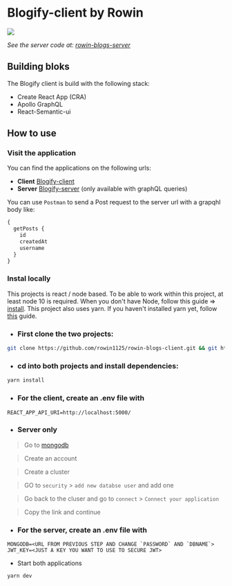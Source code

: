 # Blogify-client by Rowin

<img src="https://miro.medium.com/max/700/1*pD7ShcZ7YHIMXe2mgiFzbg.png">

_See the server code at: [rowin-blogs-server](https://github.com/rowin1125/rowin-blogs-server)_

## Building bloks

The Blogify client is build with the following stack:

- Create React App (CRA)
- Apollo GraphQL
- React-Semantic-ui

## How to use

### Visit the application

You can find the applications on the following urls:

- **Client** [Blogify-client](https://rowin-blogify.vercel.app/)
- **Server** [Blogify-server](https://rowin-blogify.herokuapp.com/) (only available with graphQL queries)

You can use `Postman` to send a Post request to the server url with a grapqhl body like:

```graphql
{
  getPosts {
    id
    createdAt
    username
  }
}
```

### Instal locally

This projects is react / node based. To be able to work within this project, at least node 10 is required. When you don't have Node, follow this guide => [install](https://changelog.com/posts/install-node-js-with-homebrew-on-os-x). This project also uses yarn. If you haven't installed yarn yet, follow [this](https://github.com/rowin1125/derow.git) guide.

- ### First clone the two projects:

```bash
git clone https://github.com/rowin1125/rowin-blogs-client.git && git https://github.com/rowin1125/rowin-blogs-server.git
```

- ### cd into both projects and install dependencies:

```bash
yarn install
```

- ### For the client, create an .env file with

```
REACT_APP_API_URI=http://localhost:5000/
```

- ### Server only

> Go to [mongodb](https://www.mongodb.com/)

> Create an account

> Create a cluster

> GO to `security` > `add new databse user` and add one

> Go back to the cluser and go to `connect` > `Connect your application`

> Copy the link and continue

- ### For the server, create an .env file with

```
MONGODB=<URL FROM PREVIOUS STEP AND CHANGE `PASSWORD` AND `DBNAME`>
JWT_KEY=<JUST A KEY YOU WANT TO USE TO SECURE JWT>
```

- Start both applications

```BASH
yarn dev
```
